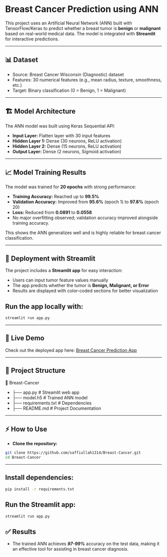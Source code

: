 # Breast Cancer Prediction using ANN  

This project uses an Artificial Neural Network (ANN) built with TensorFlow/Keras to predict whether a breast tumor is **benign** or **malignant** based on real-world medical data. The model is integrated with **Streamlit** for interactive predictions.  

---

## 📊 Dataset  
- Source: Breast Cancer Wisconsin (Diagnostic) dataset  
- Features: 30 numerical features (e.g., mean radius, texture, smoothness, etc.)  
- Target: Binary classification (0 = Benign, 1 = Malignant)  

---

## 🏗️ Model Architecture  
The ANN model was built using Keras Sequential API:  
- **Input Layer:** Flatten layer with 30 input features  
- **Hidden Layer 1:** Dense (30 neurons, ReLU activation)  
- **Hidden Layer 2:** Dense (15 neurons, ReLU activation)  
- **Output Layer:** Dense (2 neurons, Sigmoid activation)  

---

## 📈 Model Training Results  
The model was trained for **20 epochs** with strong performance:  

- **Training Accuracy:** Reached up to **99.5%**  
- **Validation Accuracy:** Improved from **95.6%** (epoch 1) to **97.8%** (epoch 20)  
- **Loss:** Reduced from **0.0891** to **0.0558**  
- No major overfitting observed; validation accuracy improved alongside training accuracy.  

This shows the ANN generalizes well and is highly reliable for breast cancer classification.  

---

## 🚀 Deployment with Streamlit  
The project includes a **Streamlit app** for easy interaction:  
- Users can input tumor feature values manually  
- The app predicts whether the tumor is **Benign, Malignant, or Error**  
- Results are displayed with color-coded sections for better visualization  

## Run the app locally with:  
```bash
streamlit run app.py

```
---
## 🚀 Live Demo

Check out the deployed app here: [Breast Cancer Prediction App](https://breast-cancer-duy6acnihhgm5ywgmfxvjv.streamlit.app/)

---
## 📂 Project Structure  

📂 Breast-Cancer
- ├── app.py              # Streamlit web app  
- ├── model.h5            # Trained ANN model  
- ├── requirements.txt    # Dependencies  
- ├── README.md           # Project Documentation  
---
## ⚡ How to Use  

- **Clone the repository:**  
```bash
git clone https://github.com/saffiullah1314/Breast-Cancer.git  
cd Breast-Cancer
```
---

## Install dependencies:
```bash
pip install -r requirements.txt

```
## Run the Streamlit app:
```bash
streamlit run app.py
```
## ✅ Results

- The trained ANN achieves ***97-99%*** accuracy on the test data, making it an effective tool for assisting in breast cancer diagnosis.

